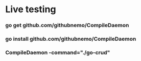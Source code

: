 # Live testing
### go get github.com/githubnemo/CompileDaemon
### go install github.com/githubnemo/CompileDaemon
### CompileDaemon -command="./go-crud"
